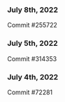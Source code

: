 ### July 8th, 2022

Commit #255722

### July 5th, 2022

Commit #314353


### July 4th, 2022

Commit #72281
